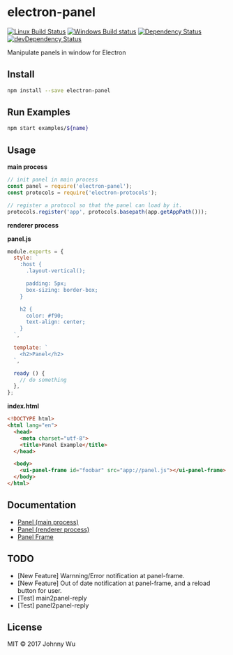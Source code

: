 # electron-panel

[![Linux Build Status](https://travis-ci.org/electron-utils/electron-panel.svg?branch=master)](https://travis-ci.org/electron-utils/electron-panel)
[![Windows Build status](https://ci.appveyor.com/api/projects/status/xso2kaq1d4nyjjmm?svg=true)](https://ci.appveyor.com/project/jwu/electron-panel)
[![Dependency Status](https://david-dm.org/electron-utils/electron-panel.svg)](https://david-dm.org/electron-utils/electron-panel)
[![devDependency Status](https://david-dm.org/electron-utils/electron-panel/dev-status.svg)](https://david-dm.org/electron-utils/electron-panel#info=devDependencies)

Manipulate panels in window for Electron

## Install

```bash
npm install --save electron-panel
```

## Run Examples

```bash
npm start examples/${name}
```

## Usage

**main process**

```javascript
// init panel in main process
const panel = require('electron-panel');
const protocols = require('electron-protocols');

// register a protocol so that the panel can load by it.
protocols.register('app', protocols.basepath(app.getAppPath()));
```

**renderer process**

**panel.js**

```javascript
module.exports = {
  style: `
    :host {
      .layout-vertical();

      padding: 5px;
      box-sizing: border-box;
    }

    h2 {
      color: #f90;
      text-align: center;
    }
  `,

  template: `
    <h2>Panel</h2>
  `,

  ready () {
    // do something
  },
};
```

**index.html**

```html
<!DOCTYPE html>
<html lang="en">
  <head>
    <meta charset="utf-8">
    <title>Panel Example</title>
  </head>

  <body>
    <ui-panel-frame id="foobar" src="app://panel.js"></ui-panel-frame>
  </body>
</html>
```

## Documentation

  - [Panel (main process)](docs/panel-main.md)
  - [Panel (renderer process)](docs/panel-renderer.md)
  - [Panel Frame](docs/panel-frame.md)

## TODO

  - [New Feature] Warnning/Error notification at panel-frame.
  - [New Feature] Out of date notification at panel-frame, and a reload button for user.
  - [Test] main2panel-reply
  - [Test] panel2panel-reply

## License

MIT © 2017 Johnny Wu

